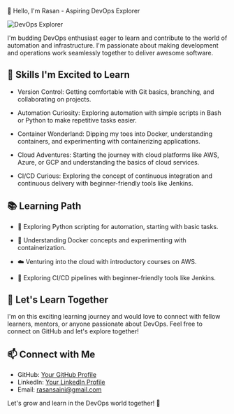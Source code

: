 👋 Hello, I'm Rasan - Aspiring DevOps Explorer

![DevOps Explorer](https://miro.medium.com/v2/resize:fit:4800/format:webp/1*xpBuOfOAQ4J8D1vAyncmbg.gif)

 I'm budding DevOps enthusiast eager to learn and contribute to the world of automation and infrastructure. I'm passionate about making development and operations work seamlessly together to deliver awesome software.

## 🚀 Skills I'm Excited to Learn

- Version Control: Getting comfortable with Git basics, branching, and collaborating on projects.

- Automation Curiosity: Exploring automation with simple scripts in Bash or Python to make repetitive tasks easier.

- Container Wonderland: Dipping my toes into Docker, understanding containers, and experimenting with containerizing applications.

- Cloud Adventures: Starting the journey with cloud platforms like AWS, Azure, or GCP and understanding the basics of cloud services.

- CI/CD Curious: Exploring the concept of continuous integration and continuous delivery with beginner-friendly tools like Jenkins.

## 📚 Learning Path
  
- 🐍 Exploring Python scripting for automation, starting with basic tasks.

- 🐳 Understanding Docker concepts and experimenting with containerization.

- ☁️ Venturing into the cloud with introductory courses on AWS.

- 🚀 Exploring CI/CD pipelines with beginner-friendly tools like Jenkins.

## 🤝 Let's Learn Together

I'm on this exciting learning journey and would love to connect with fellow learners, mentors, or anyone passionate about DevOps. Feel free to connect on GitHub and let's explore together!

## 📫 Connect with Me

- GitHub: [Your GitHub Profile](https://github.com/rasanzzz)
- LinkedIn: [Your LinkedIn Profile](https://www.linkedin.com/in/rasanpreet-singh/)
- Email: rasansaini@gmail.com

Let's grow and learn in the DevOps world together! 🌟
